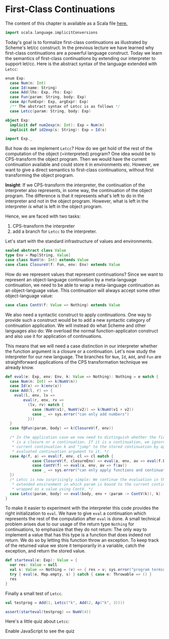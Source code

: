 # First-Class Continuations

The content of this chapter is available as a Scala file [here.](./first-class-continuations.scala)

```scala mdoc:invisible
import scala.language.implicitConversions
```


Today's goal is to formalize first-class continuations as illustrated by Scheme's let/cc construct. In the previous lecture we have
learned why first-class continuations are a powerful language construct. Today we learn the semantics of first-class continuations by
extending our interpreter to support let/cc. Here is the abstract syntax of the language extended with `Letcc`:

```scala mdoc
enum Exp:
  case Num(n: Int)
  case Id(name: String)
  case Add(lhs: Exp, rhs: Exp)
  case Fun(param: String, body: Exp)
  case Ap(funExpr: Exp, argExpr: Exp)
  /** The abstract syntax of Letcc is as follows */
  case Letcc(param: String, body: Exp)

object Exp:
  implicit def num2exp(n: Int): Exp = Num(n)
  implicit def id2exp(s: String): Exp = Id(s)
```

```scala mdoc:invisible
import Exp._
```

But how do we implement `Letcc`? How do we get hold of the rest of the computation of the object (=interpreted) program?
One idea would be to CPS-transform the object program. Then we would have the current continuation available and could
store it in environments etc.
However, we want to give a direct semantics to first-class continuations, without first  transforming the object program.

__Insight__: If we CPS-transform the interpreter, the continuation of the interpreter also represents, in some way, the continuation
of the object program. The difference is that it represents what's left to do in the interpreter and not in the object program.
However, what is left in the interpreter _is_ what is left in the object program.

Hence, we are faced with two tasks:

  1. CPS-transform the interpreter
  2. add a branch for ``Letcc`` to the interpreter.

Let's start with the standard infrastructure of values and environments.

```scala mdoc
sealed abstract class Value
type Env = Map[String, Value]
case class NumV(n: Int) extends Value
case class ClosureV(f: Fun, env: Env) extends Value
```

How do we represent values that represent continuations? Since we want to represent an object-language continuation by a meta-language
continuation, we need to be able to wrap a meta-language continuation as an object-language value. This continuation will always accept
some other object-language value:

```scala mdoc
case class ContV(f: Value => Nothing) extends Value
```

We also need a syntactic construct to apply continuations. One way to provide such a construct would be to add a new syntactic category
of continuation application. We will instead do what Scheme and other languages also do: We overload the normal function-applicaton
construct and also use it for application of continuations.

This means that we will need a case distinction in our interpreter whether the function argument is a closure or a continuation.
Let's now study the interpreter for our new language. The branches for `Num`, `Id`, `Add`, and `Fun` are straightforward applications of the
CPS transformation technique we already know.

```scala mdoc
def eval(e: Exp, env: Env, k: Value => Nothing): Nothing = e match {
  case Num(n: Int) => k(NumV(n))
  case Id(x) => k(env(x))
  case Add(l, r) => {
    eval(l, env, lv =>
        eval(r, env, rv =>
          (lv, rv) match {
            case (NumV(v1), NumV(v2)) => k(NumV(v1 + v2))
            case _ => sys.error("can only add numbers")
          }))
  }
  case f@Fun(param, body) => k(ClosureV(f, env))

  /* In the application case we now need to distinguish whether the first argument
   * is a closure or a continuation. If it is a continuation, we ignore the
   * current continuation k and "jump" to the stored continuation by applying the
   * evaluated continuation argument to it. */
  case Ap(f, a) => eval(f, env, cl => cl match {
            case ClosureV(f, closureEnv) => eval(a, env, av => eval(f.body, closureEnv + (f.param -> av), k))
            case ContV(f) => eval(a, env, av => f(av))
            case _ => sys.error("can only apply functions and continuations")
  })
  /* Letcc is now surprisingly simple: We continue the evaluation in the body in an
   * extended environment in which param is bound to the current continuation k,
   * wrapped as a value using ContV. */
  case Letcc(param, body) => eval(body, env + (param -> ContV(k)), k)
}
```

To make it easier to experiment with the interpreter this code provides the right initialization to `eval`. We have to give `eval` a
continuation which represents the rest of the computation after `eval` is done. A small technical problem arises due to our usage of
the return type `Nothing` for continuations, to emphasize that they do not return: The only way to implement a value that has this
type is a function that does indeed not return. We do so by letting this function throw an exception. To keep track of the returned
value we store it temporarily in a variable, catch the exception, and return the stored value.

```scala mdoc
def starteval(e: Exp): Value = {
  var res: Value = null
  val s: Value => Nothing = (v) => { res = v; sys.error("program terminated") }
  try { eval(e, Map.empty, s) } catch { case e: Throwable => () }
  res
}
```

Finally a small test of `Letcc`.

```scala mdoc:silent
val testprog = Add(1, Letcc("k", Add(2, Ap("k", 3))))

assert(starteval(testprog) == NumV(4))
```

Here's a little quiz about `Letcc`:

<!-- prevent questionnaire from showing up if there is no javascript enabled-->
<noscript><style>questionnaire { display: none; }</style></noscript>
<!-- warning for user - feel free to leave out or customize -->
<noscript><div>Enable JavaScript to see the quiz</div></noscript>

<questionnaire language="en">
  <question type="singlechoice">
    What is the result of the following expression?
    <pre><code class="language-scala">
    Add(Letcc("k", Add(3, Ap("k", 1))), 4)  
    </code></pre>
    <distractor>
      <code class="language-scala">
      NumV(8)
      </code>
      <explanation>The addition of 3 is discarded.</explanation>
    </distractor>
    <solution>
      <code class="language-scala">
      NumV(5)
      </code>
    </solution>
    <distractor>
      <code class="language-scala">
      NumV(1)
      </code>
      <explanation>Don't forget the addition of 4.</explanation>
    </distractor>
    <distractor>
      <code class="language-scala">
      NumV(4)
      </code>
      <explanation>The captured continuation is the addition of 4.</explanation>
    </distractor>
  </question>
  <question type="multiplechoice">
    Which of the following assertions about let/cc are correct?
    <solution>
      let/cc captures the whole remaining computation.
    </solution>
    <solution>
      If the current continuation is not used in the body, then let/cc behaves as if it was not there.
    </solution>
    <distractor>
      The captured continuation is always used in the body of let/cc.
      <explanation>It can also be discarded.</explanation>
    </distractor>
    <distractor>
      let/cc is a control operator for delimited continuations.
      <explanation>The captured continuation is undelimited.</explanation>
    </distractor>
  </question>
</questionnaire>
